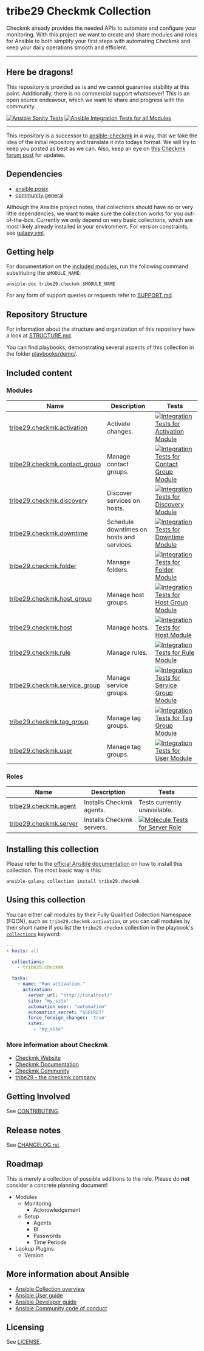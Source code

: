 # tribe29 Checkmk Collection

Checkmk already provides the needed APIs to automate and 
configure your monitoring. With this project we want to create
and share modules and roles for Ansible to both simplify your first steps
with automating Checkmk and keep your daily operations smooth and efficient.

---

## Here be dragons!

This repository is provided as is and we cannot guarantee stability at this point.
Additionally, there is no commercial support whatsoever!
This is an open source endeavour, which we want to share and progress with the community.

[![Ansible Sanity Tests](https://github.com/tribe29/ansible-collection-tribe29.checkmk/actions/workflows/ansible-sanity-tests.yaml/badge.svg)](https://github.com/tribe29/ansible-collection-tribe29.checkmk/actions/workflows/ansible-sanity-tests.yaml)
[![Ansible Integration Tests for all Modules](https://github.com/tribe29/ansible-collection-tribe29.checkmk/actions/workflows/ans-int-tests-full.yaml/badge.svg)](https://github.com/tribe29/ansible-collection-tribe29.checkmk/actions/workflows/ans-int-tests-full.yaml)
<!-- [![Ansible Unit Tests](https://github.com/tribe29/ansible-collection-tribe29.checkmk/actions/workflows/ansible-unit-tests.yaml/badge.svg)](https://github.com/tribe29/ansible-collection-tribe29.checkmk/actions/workflows/ansible-unit-tests.yaml) -->

---

This repository is a successor to [ansible-checkmk](https://github.com/tribe29/ansible-checkmk)
in a way, that we take the idea of the initial repository and translate it into
todays format. We will try to keep you posted as best as we can.
Also, keep an eye on [this Checkmk forum post](https://forum.checkmk.com/t/checkmk-goes-ansible/25428) for updates.

## Dependencies
 - [ansible.posix](https://github.com/ansible-collections/ansible.posix)
 - [community.general](https://github.com/ansible-collections/community.general)

Although the Ansible project notes, that collections should have no or very little dependencies, we want to make sure the  collection works for you out-of-the-box. Currently we only depend on very basic collections, which are most likely already installed in your environment. For version constraints, see [galaxy.yml](galaxy.yml).

## Getting help

For documentation on the [included modules](#modules), run the following
command substituting the `$MODULE_NAME`:

    ansible-doc tribe29.checkmk.$MODULE_NAME

For any form of support queries or requests refer to [SUPPORT.md](SUPPORT.md).

## Repository Structure

For information about the structure and organization of this repository
have a look at [STRUCTURE.md](docs/STRUCTURE.md).

You can find playbooks, demonstrating several aspects of this collection in the folder [playbooks/demo/](playbooks/demo/).

## Included content

<!--start collection content-->
<!-- ### Inventory plugins
Name | Description
--- | ---
[tribe29.checkmk.ec2](https://github.com/tribe29/ansible-collection-tribe29.checkmk/tree/main/docs/tribe29.checkmk.ec2_inventory.rst)|EC2 inventory source

### Lookup plugins
Name | Description
--- | ---
[tribe29.checkmk.account_attribute](https://github.com/tribe29/ansible-collection-tribe29.checkmk/tree/main/docs/tribe29.checkmk.account_attribute_lookup.rst)|Look up Checkmk account attributes.
-->

### Modules
Name | Description | Tests
--- | --- | ---
[tribe29.checkmk.activation](https://github.com/tribe29/ansible-collection-tribe29.checkmk/blob/main/plugins/modules/activation.py)|Activate changes.|[![Integration Tests for Activation Module](https://github.com/tribe29/ansible-collection-tribe29.checkmk/actions/workflows/ans-int-test-activation.yaml/badge.svg)](https://github.com/tribe29/ansible-collection-tribe29.checkmk/actions/workflows/ans-int-test-activation.yaml)
[tribe29.checkmk.contact_group](https://github.com/tribe29/ansible-collection-tribe29.checkmk/blob/main/plugins/modules/contact_group.py)|Manage contact groups.|[![Integration Tests for Contact Group Module](https://github.com/tribe29/ansible-collection-tribe29.checkmk/actions/workflows/ans-int-test-contact_group.yaml/badge.svg)](https://github.com/tribe29/ansible-collection-tribe29.checkmk/actions/workflows/ans-int-test-contact_group.yaml)
[tribe29.checkmk.discovery](https://github.com/tribe29/ansible-collection-tribe29.checkmk/blob/main/plugins/modules/discovery.py)|Discover services on hosts.|[![Integration Tests for Discovery Module](https://github.com/tribe29/ansible-collection-tribe29.checkmk/actions/workflows/ans-int-test-discovery.yaml/badge.svg)](https://github.com/tribe29/ansible-collection-tribe29.checkmk/actions/workflows/ans-int-test-discovery.yaml)
[tribe29.checkmk.downtime](https://github.com/tribe29/ansible-collection-tribe29.checkmk/blob/main/plugins/modules/downtime.py)|Schedule downtimes on hosts and services.|[![Integration Tests for Downtime Module](https://github.com/tribe29/ansible-collection-tribe29.checkmk/actions/workflows/ans-int-test-downtime.yaml/badge.svg)](https://github.com/tribe29/ansible-collection-tribe29.checkmk/actions/workflows/ans-int-test-downtime.yaml)
[tribe29.checkmk.folder](https://github.com/tribe29/ansible-collection-tribe29.checkmk/blob/main/plugins/modules/folder.py)|Manage folders.|[![Integration Tests for Folder Module](https://github.com/tribe29/ansible-collection-tribe29.checkmk/actions/workflows/ans-int-test-folder.yaml/badge.svg)](https://github.com/tribe29/ansible-collection-tribe29.checkmk/actions/workflows/ans-int-test-folder.yaml)
[tribe29.checkmk.host_group](https://github.com/tribe29/ansible-collection-tribe29.checkmk/blob/main/plugins/modules/host_group.py)|Manage host groups.|[![Integration Tests for Host Group Module](https://github.com/tribe29/ansible-collection-tribe29.checkmk/actions/workflows/ans-int-test-host_group.yaml/badge.svg)](https://github.com/tribe29/ansible-collection-tribe29.checkmk/actions/workflows/ans-int-test-host_group.yaml)
[tribe29.checkmk.host](https://github.com/tribe29/ansible-collection-tribe29.checkmk/blob/main/plugins/modules/host.py)|Manage hosts.|[![Integration Tests for Host Module](https://github.com/tribe29/ansible-collection-tribe29.checkmk/actions/workflows/ans-int-test-host.yaml/badge.svg)](https://github.com/tribe29/ansible-collection-tribe29.checkmk/actions/workflows/ans-int-test-host.yaml)
[tribe29.checkmk.rule](https://github.com/tribe29/ansible-collection-tribe29.checkmk/blob/main/plugins/modules/rule.py)|Manage rules.|[![Integration Tests for Rule Module](https://github.com/tribe29/ansible-collection-tribe29.checkmk/actions/workflows/ans-int-test-rule.yaml/badge.svg)](https://github.com/tribe29/ansible-collection-tribe29.checkmk/actions/workflows/ans-int-test-rule.yaml)
[tribe29.checkmk.service_group](https://github.com/tribe29/ansible-collection-tribe29.checkmk/blob/main/plugins/modules/service_group.py)|Manage service groups.|[![Integration Tests for Service Group Module](https://github.com/tribe29/ansible-collection-tribe29.checkmk/actions/workflows/ans-int-test-service_group.yaml/badge.svg)](https://github.com/tribe29/ansible-collection-tribe29.checkmk/actions/workflows/ans-int-test-service_group.yaml)
[tribe29.checkmk.tag_group](https://github.com/tribe29/ansible-collection-tribe29.checkmk/blob/main/plugins/modules/tag_group.py)|Manage tag groups.|[![Integration Tests for Tag Group Module](https://github.com/tribe29/ansible-collection-tribe29.checkmk/actions/workflows/ans-int-test-tag_group.yaml/badge.svg)](https://github.com/tribe29/ansible-collection-tribe29.checkmk/actions/workflows/ans-int-test-tag_group.yaml)
[tribe29.checkmk.user](https://github.com/tribe29/ansible-collection-tribe29.checkmk/blob/main/plugins/modules/user.py)|Manage tag groups.|[![Integration Tests for User Module](https://github.com/tribe29/ansible-collection-tribe29.checkmk/actions/workflows/ans-int-test-user.yaml/badge.svg)](https://github.com/tribe29/ansible-collection-tribe29.checkmk/actions/workflows/ans-int-test-user.yaml)
### Roles
Name | Description | Tests
--- | --- | ---
[tribe29.checkmk.agent](https://github.com/tribe29/ansible-collection-tribe29.checkmk/blob/main/roles/agent/README.md)|Installs Checkmk agents.| Tests currently unavailable. <!-- [![Molecule Tests for Agent Role](https://github.com/tribe29/ansible-collection-tribe29.checkmk/actions/workflows/molecule-role-agent.yaml/badge.svg)](https://github.com/tribe29/ansible-collection-tribe29.checkmk/actions/workflows/molecule-role-agent.yaml)-->
[tribe29.checkmk.server](https://github.com/tribe29/ansible-collection-tribe29.checkmk/blob/main/roles/server/README.md)|Installs Checkmk servers.|[![Molecule Tests for Server Role](https://github.com/tribe29/ansible-collection-tribe29.checkmk/actions/workflows/molecule-role-server.yaml/badge.svg)](https://github.com/tribe29/ansible-collection-tribe29.checkmk/actions/workflows/molecule-role-server.yaml)
<!--end collection content-->

## Installing this collection
Please refer to the [official Ansible documentation](https://docs.ansible.com/ansible/latest/collections_guide/collections_installing.html) on how to install this collection. The most basic way is this:

    ansible-galaxy collection install tribe29.checkmk

## Using this collection

You can either call modules by their Fully Qualified Collection Namespace (FQCN),
such as `tribe29.checkmk.activation`, or you can call modules by their short name
if you list the `tribe29.checkmk` collection in the playbook's [`collections`](https://docs.ansible.com/ansible/devel/user_guide/collections_using.html#using-collections-in-playbooks) keyword:

```yaml
---
- hosts: all

  collections:
    - tribe29.checkmk

  tasks:
    - name: "Run activation."
      activation:
        server_url: "http://localhost/"
        site: "my_site"
        automation_user: "automation"
        automation_secret: "$SECRET"
        force_foreign_changes: 'true'
        sites:
          - "my_site"
```
### More information about Checkmk

* [Checkmk Website](https://checkmk.com)
* [Checkmk Documentation](https://docs.checkmk.com/)
* [Checkmk Community](https://forum.checkmk.com/)
* [tribe29 - the checkmk company](https://tribe29.com)

## Getting Involved

See [CONTRIBUTING](CONTRIBUTING.md).

## Release notes
<!--Add a link to a changelog.rst file or an external docsite to cover this information. -->
See [CHANGELOG.rst](CHANGELOG.rst).

## Roadmap
<!-- Optional. Include the roadmap for this collection, and the proposed release/versioning strategy so users can anticipate the upgrade/update cycle. -->
This is merely a collection of possible additions to the role.
Please do **not** consider a concrete planning document!

- Modules
  - Monitoring
    - Acknowledgement
  - Setup
    - Agents
    - BI
    - Passwords
    - Time Periods
- Lookup Plugins
  - Version

## More information about Ansible

- [Ansible Collection overview](https://github.com/ansible-collections/overview)
- [Ansible User guide](https://docs.ansible.com/ansible/latest/user_guide/index.html)
- [Ansible Developer guide](https://docs.ansible.com/ansible/latest/dev_guide/index.html)
- [Ansible Community code of conduct](https://docs.ansible.com/ansible/latest/community/code_of_conduct.html)

## Licensing
See [LICENSE](LICENSE).
